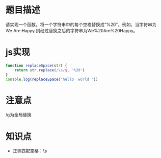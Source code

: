 # 题目描述

请实现一个函数，将一个字符串中的每个空格替换成“%20”。例如，当字符串为We Are Happy.则经过替换之后的字符串为We%20Are%20Happy。

# js实现
``` js
function replaceSpace(str) {
    return str.replace(/\s/g, '%20')
}
console.log(replaceSpace('hello  world '))
```
# 注意点
/g为全局替换

# 知识点
- 正则匹配空格：\s
